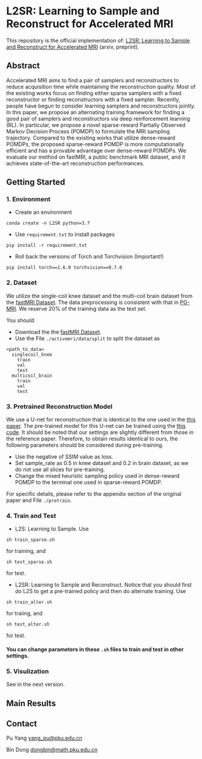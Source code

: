 # L2SR: Learning to Sample and Reconstruct for Accelerated MRI
This repository is the official implementation of: [L2SR: Learning to Sample and Reconstruct for Accelerated MRI](https://arxiv.org/abs/2212.02190) (arxiv, preprint).

## Abstract 
Accelerated MRI aims to find a pair of samplers and reconstructors to reduce acquisition time while maintaining the reconstruction quality. Most of the existing works focus on finding either sparse samplers with a fixed reconstructor or finding reconstructors with a fixed sampler. Recently, people have begun to consider learning samplers and reconstructors jointly. In this paper, we propose an alternating training framework for finding a good pair of samplers and reconstructors via deep reinforcement learning (RL). In particular, we propose a novel sparse-reward Partially Observed Markov Decision Process (POMDP) to formulate the MRI sampling trajectory. Compared to the existing works that utilize dense-reward POMDPs, the proposed sparse-reward POMDP is more computationally efficient and has a provable advantage over dense-reward POMDPs. We evaluate our method on fastMRI, a public benchmark MRI dataset, and it achieves state-of-the-art reconstruction performances.

## Getting Started

### 1. Environment
 - Create an environment
```
conda create -n L2SR python=3.7
```
 - Use `requirement.txt` to install packages
```
pip install -r requirement.txt
```
 - Roll back the versions of Torch and Torchvision (Important!)
```
pip install torch==1.6.0 torchvision==0.7.0
```

### 2. Dataset 
We utilize the single-coil knee dataset and the multi-coil brain dataset from the [fastMRI Dataset](https://fastmri.org/). The data preprocessing is consistent with that in [PG-MRI](https://github.com/Timsey/pg_mri). We reserve $20\%$ of the training data as the test set. 

You should:
 - Download the the [fastMRI Dataset](https://fastmri.org/).
 - Use the File `./activemri/data/split` to split the dataset as
```
<path_to_data>
  singlecoil_knee
    train
    val
    test
  multicoil_brain
    train
    val
    test
```

### 3. Pretrained Reconstruction Model
We use a U-net for reconstruction that is identical to the one used in the [this paper](https://arxiv.org/abs/2010.16262). The pre-trained model for this U-net can be trained using the [this code](https://github.com/Timsey/pg_mri). It should be noted that our settings are slightly different from those in the reference paper. Therefore, to obtain results identical to ours, the following parameters should be considered during pre-training. 
 - Use the negative of SSIM value as loss. 
 - Set sample_rate as 0.5 in knee dataset and 0.2 in brain dataset, as we do not use all slices for pre-training. 
 - Change the mixed heuristic sampling policy used in dense-reward POMDP to the terminal one used in sparse-reward POMDP. 

For specific details, please refer to the appendix section of the original paper and File `./pretrain`.

### 4. Train and Test
 - L2S: Learning to Sample. Use 
```
sh train_sparse.sh
```
for training, and
```
sh test_sparse.sh
```
for test. 

 - L2SR: Learning to Sample and Reconstruct. Notice that you should first do L2S to get a pre-trained policy and then do alternate training. Use
```
sh train_alter.sh
```
for traiing, and
```
sh test_alter.sh
```
for test. 

#### You can change parameters in these `.sh` files to train and test in other settings.  ####

### 5. Visulization 
See in the next version. 


## Main Results

## Contact

Pu Yang [yang_pu@pku.edu.cn](mailto:yang_pu@pku.edu.cn)

Bin Dong [dongbin@math.pku.edu.cn](mailto:dongbin@math.pku.edu.cn)
